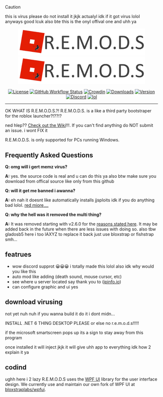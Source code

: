 > [!CAUTION]
> this is virus please do not install it jkjk actualyl idk if it got virus lolol anyways good lcuk also bte this is the onyl offival one and uhh ya

<p align="center">
    <img src="https://github.com/gladosb5/R.E.M.O.D.S./blob/b56b9413be5ca6af1fffee21686ae2bdd3585297/Images/remodsya.png" width="420">
    <img src="https://github.com/gladosb5/R.E.M.O.D.S./blob/b56b9413be5ca6af1fffee21686ae2bdd3585297/Images/remodsya.png" width="420">
</p>

<div align="center">

[![License][shield-repo-license]][repo-license]
[![GitHub Workflow Status][shield-repo-workflow]][repo-actions]
[![Crowdin][shield-crowdin-status]][crowdin-project]
[![Downloads][shield-repo-releases]][repo-releases]
[![Version][shield-repo-latest]][repo-latest]
[![Discord][shield-discord-server]][discord-invite]
[![lol][shield-tenor-meme]][tenor-gif]

</div>

----
OK WHAT IS R.E.M.O.D.S.?!
R.E.M.O.D.S. is a like a third party bootstraper for the roblox launcher?!??!?

ned hlep?? [Check out the Wiki](https://github.com/bloxstraplabs/bloxstrap/wiki)!!!. If you can't find anything do NOT submit an issue. i wont FIX it

R.E.M.O.D.S. is only supported for PCs running Windows.

## Frequently Asked Questions

**Q: omg will i gert memz virus?**

**A:** yes. the source code is real and u can do this ya also btw make sure you download from offical source like only from this github

**Q: will it get me banned i awanna?**

**A:** eh nah it doesnt like automatically installs jjsploits idk if you do anything bad lolol. [red miore,...](https://github.com/bloxstraplabs/bloxstrap/wiki/Why-it's-not-reasonably-possible-for-you-to-be-banned-by-Bloxstrap)

**Q: why the hell was it removed the multi thing?**

**A:** It was removed starting with v2.6.0 for the [reasons stated here](https://github.com/bloxstraplabs/bloxstrap/wiki/Plans-to-remove-multi%E2%80%90instance-launching-from-Bloxstrap). It may be added back in the future when there are less issues with doing so. also tbw gladosb5 here i too lAXYZ to replace it back just use bloxstrap or fishstrap smh...

## featrues

- wow discord supprot 😀😀😀 i totally made this lolol also idk why would you like this
- auto mod like adding (death sound, mouse cursor, etc)
- see where u server located say thank you to  ([ipinfo.io](https://ipinfo.io))
- can configure graphic and ui yes

## download virusing
not yet nuh nuh if you wanna build it do it i dont midn...

INSTALL .NET 6 THING DESKTOP PLEASE or else no r.e.m.o.d.s!!!!!

if the microsoft smartscreen pops up its a sign to stay away from this program

once installed it will inject jkjk it will give uhh app to everything idk how 2 explain it ya

## codind
ughh here i 2 lazy
R.E.M.O.D.S uses the [WPF UI](https://github.com/lepoco/wpfui) library for the user interface design. We currently use and maintain our own fork of WPF UI at [bloxstraplabs/wpfui](https://github.com/bloxstraplabs/wpfui).


[shield-repo-license]:  https://img.shields.io/github/license/bloxstraplabs/bloxstrap
[shield-repo-workflow]: https://img.shields.io/github/actions/workflow/status/bloxstraplabs/bloxstrap/ci-release.yml?branch=main&label=builds
[shield-repo-releases]: https://img.shields.io/github/downloads/bloxstraplabs/bloxstrap/latest/total?color=981bfe
[shield-repo-latest]:   https://img.shields.io/github/v/release/bloxstraplabs/bloxstrap?color=7a39fb

[shield-crowdin-status]: https://badges.crowdin.net/bloxstrap/localized.svg
[shield-discord-server]: https://img.shields.io/discord/1099468797410283540?logo=discord&logoColor=white&label=discord&color=4d3dff
[shield-tenor-meme]:     https://img.shields.io/badge/mom_made-pizza_rolls-orange

[repo-license]:  https://github.com/bloxstraplabs/bloxstrap/blob/main/LICENSE
[repo-actions]:  https://github.com/bloxstraplabs/bloxstrap/actions
[repo-releases]: https://github.com/bloxstraplabs/bloxstrap/releases
[repo-latest]:   https://github.com/bloxstraplabs/bloxstrap/releases/latest

[crowdin-project]: https://crowdin.com/project/bloxstrap
[discord-invite]:  https://discord.gg/nKjV3mGq6R
[tenor-gif]:       https://media.tenor.com/FIkSGbGycmAAAAAd/manly-roblox.gif
